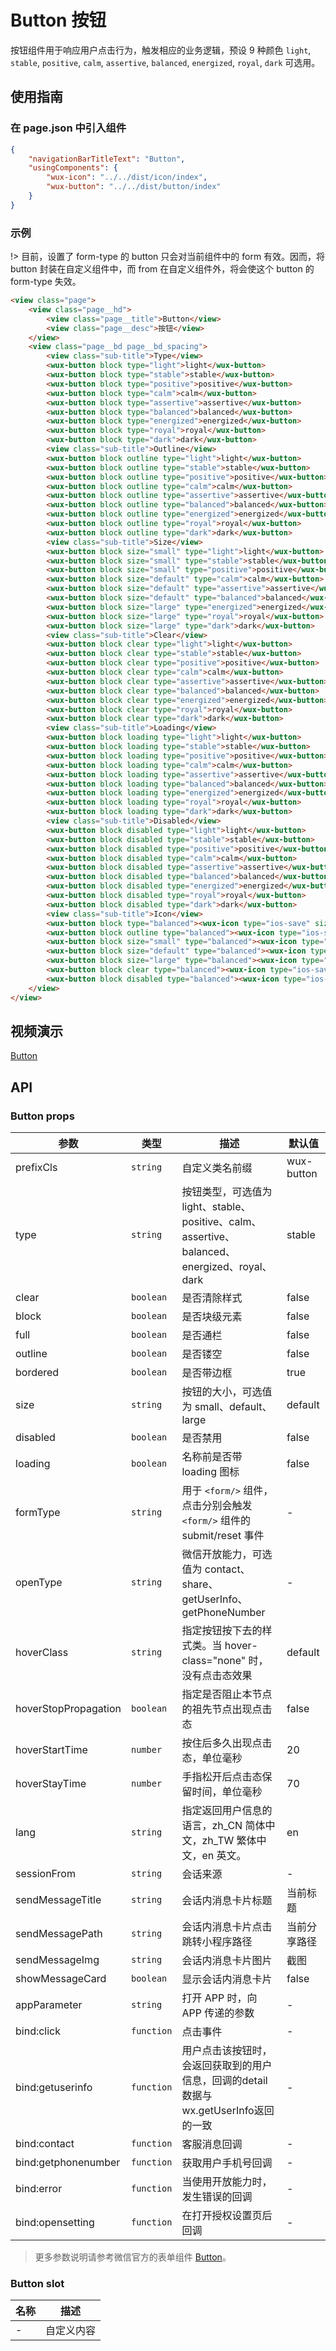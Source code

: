 # Button 按钮

按钮组件用于响应用户点击行为，触发相应的业务逻辑，预设 9 种颜色 `light`, `stable`, `positive`, `calm`, `assertive`, `balanced`, `energized`, `royal`, `dark` 可选用。

## 使用指南

### 在 page.json 中引入组件

```json
{
    "navigationBarTitleText": "Button",
    "usingComponents": {
        "wux-icon": "../../dist/icon/index",
        "wux-button": "../../dist/button/index"
    }
}
```

### 示例

!> 目前，设置了 form-type 的 button 只会对当前组件中的 form 有效。因而，将 button 封装在自定义组件中，而 from 在自定义组件外，将会使这个 button 的 form-type 失效。

```html
<view class="page">
    <view class="page__hd">
        <view class="page__title">Button</view>
        <view class="page__desc">按钮</view>
    </view>
    <view class="page__bd page__bd_spacing">
        <view class="sub-title">Type</view>
        <wux-button block type="light">light</wux-button>
        <wux-button block type="stable">stable</wux-button>
        <wux-button block type="positive">positive</wux-button>
        <wux-button block type="calm">calm</wux-button>
        <wux-button block type="assertive">assertive</wux-button>
        <wux-button block type="balanced">balanced</wux-button>
        <wux-button block type="energized">energized</wux-button>
        <wux-button block type="royal">royal</wux-button>
        <wux-button block type="dark">dark</wux-button>
        <view class="sub-title">Outline</view>
        <wux-button block outline type="light">light</wux-button>
        <wux-button block outline type="stable">stable</wux-button>
        <wux-button block outline type="positive">positive</wux-button>
        <wux-button block outline type="calm">calm</wux-button>
        <wux-button block outline type="assertive">assertive</wux-button>
        <wux-button block outline type="balanced">balanced</wux-button>
        <wux-button block outline type="energized">energized</wux-button>
        <wux-button block outline type="royal">royal</wux-button>
        <wux-button block outline type="dark">dark</wux-button>
        <view class="sub-title">Size</view>
        <wux-button block size="small" type="light">light</wux-button>
        <wux-button block size="small" type="stable">stable</wux-button>
        <wux-button block size="small" type="positive">positive</wux-button>
        <wux-button block size="default" type="calm">calm</wux-button>
        <wux-button block size="default" type="assertive">assertive</wux-button>
        <wux-button block size="default" type="balanced">balanced</wux-button>
        <wux-button block size="large" type="energized">energized</wux-button>
        <wux-button block size="large" type="royal">royal</wux-button>
        <wux-button block size="large" type="dark">dark</wux-button>
        <view class="sub-title">Clear</view>
        <wux-button block clear type="light">light</wux-button>
        <wux-button block clear type="stable">stable</wux-button>
        <wux-button block clear type="positive">positive</wux-button>
        <wux-button block clear type="calm">calm</wux-button>
        <wux-button block clear type="assertive">assertive</wux-button>
        <wux-button block clear type="balanced">balanced</wux-button>
        <wux-button block clear type="energized">energized</wux-button>
        <wux-button block clear type="royal">royal</wux-button>
        <wux-button block clear type="dark">dark</wux-button>
        <view class="sub-title">Loading</view>
        <wux-button block loading type="light">light</wux-button>
        <wux-button block loading type="stable">stable</wux-button>
        <wux-button block loading type="positive">positive</wux-button>
        <wux-button block loading type="calm">calm</wux-button>
        <wux-button block loading type="assertive">assertive</wux-button>
        <wux-button block loading type="balanced">balanced</wux-button>
        <wux-button block loading type="energized">energized</wux-button>
        <wux-button block loading type="royal">royal</wux-button>
        <wux-button block loading type="dark">dark</wux-button>
        <view class="sub-title">Disabled</view>
        <wux-button block disabled type="light">light</wux-button>
        <wux-button block disabled type="stable">stable</wux-button>
        <wux-button block disabled type="positive">positive</wux-button>
        <wux-button block disabled type="calm">calm</wux-button>
        <wux-button block disabled type="assertive">assertive</wux-button>
        <wux-button block disabled type="balanced">balanced</wux-button>
        <wux-button block disabled type="energized">energized</wux-button>
        <wux-button block disabled type="royal">royal</wux-button>
        <wux-button block disabled type="dark">dark</wux-button>
        <view class="sub-title">Icon</view>
        <wux-button block type="balanced"><wux-icon type="ios-save" size="16" /> balanced</wux-button>
        <wux-button block outline type="balanced"><wux-icon type="ios-save" size="16" /> balanced</wux-button>
        <wux-button block size="small" type="balanced"><wux-icon type="ios-save" size="16" /> balanced</wux-button>
        <wux-button block size="default" type="balanced"><wux-icon type="ios-save" size="16" /> balanced</wux-button>
        <wux-button block size="large" type="balanced"><wux-icon type="ios-save" size="16" /> balanced</wux-button>
        <wux-button block clear type="balanced"><wux-icon type="ios-save" size="16" /> balanced</wux-button>
        <wux-button block disabled type="balanced"><wux-icon type="ios-save" size="16" /> balanced</wux-button>
    </view>
</view>
```

## 视频演示

[Button](./_media/button.mp4 ':include :type=iframe width=375px height=667px')

## API

### Button props

| 参数 | 类型 | 描述 | 默认值 |
| --- | --- | --- | --- |
| prefixCls | <code>string</code> | 自定义类名前缀 | wux-button |
| type | <code>string</code> | 按钮类型，可选值为 light、stable、positive、calm、assertive、balanced、energized、royal、dark | stable |
| clear | <code>boolean</code> | 是否清除样式 | false |
| block | <code>boolean</code> | 是否块级元素 | false |
| full | <code>boolean</code> | 是否通栏 | false |
| outline | <code>boolean</code> | 是否镂空 | false |
| bordered | <code>boolean</code> | 是否带边框 | true |
| size | <code>string</code> | 按钮的大小，可选值为 small、default、large | default |
| disabled | <code>boolean</code> | 是否禁用 | false |
| loading | <code>boolean</code> | 名称前是否带 loading 图标 | false |
| formType | <code>string</code> | 用于 `<form/>` 组件，点击分别会触发 `<form/>` 组件的 submit/reset 事件 | - |
| openType | <code>string</code> | 微信开放能力，可选值为 contact、share、getUserInfo、getPhoneNumber | - |
| hoverClass | <code>string</code> | 指定按钮按下去的样式类。当 hover-class="none" 时，没有点击态效果 | default |
| hoverStopPropagation | <code>boolean</code> | 指定是否阻止本节点的祖先节点出现点击态 | false |
| hoverStartTime | <code>number</code> | 按住后多久出现点击态，单位毫秒 | 20 |
| hoverStayTime | <code>number</code> | 手指松开后点击态保留时间，单位毫秒 | 70 |
| lang | <code>string</code> | 指定返回用户信息的语言，zh_CN 简体中文，zh_TW 繁体中文，en 英文。 | en |
| sessionFrom | <code>string</code> | 会话来源 | - |
| sendMessageTitle | <code>string</code> | 会话内消息卡片标题 | 当前标题 |
| sendMessagePath | <code>string</code> | 会话内消息卡片点击跳转小程序路径 | 当前分享路径 |
| sendMessageImg | <code>string</code> | 会话内消息卡片图片 | 截图 |
| showMessageCard | <code>boolean</code> | 显示会话内消息卡片 | false |
| appParameter | <code>string</code> | 打开 APP 时，向 APP 传递的参数 | - |
| bind:click | <code>function</code> | 点击事件 | - |
| bind:getuserinfo | <code>function</code> | 用户点击该按钮时，会返回获取到的用户信息，回调的detail数据与wx.getUserInfo返回的一致 | - |
| bind:contact | <code>function</code> | 客服消息回调 | - |
| bind:getphonenumber | <code>function</code> | 获取用户手机号回调 | - |
| bind:error | <code>function</code> | 当使用开放能力时，发生错误的回调 | - |
| bind:opensetting | <code>function</code> | 在打开授权设置页后回调 | - |

> 更多参数说明请参考微信官方的表单组件 [Button](https://developers.weixin.qq.com/miniprogram/dev/component/button.html)。

### Button slot

| 名称 | 描述 |
| --- | --- |
| - | 自定义内容 |